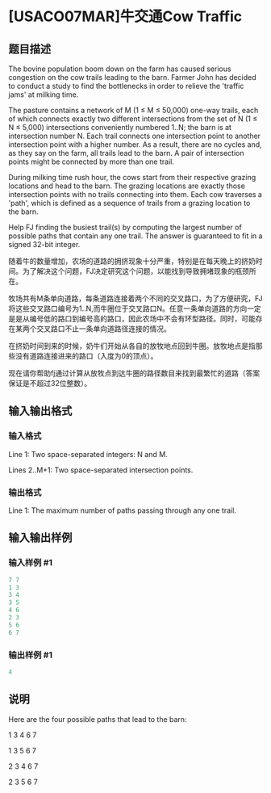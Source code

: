 # [USACO07MAR]牛交通Cow Traffic

## 题目描述

The bovine population boom down on the farm has caused serious congestion on the cow trails leading to the barn. Farmer John has decided to conduct a study to find the bottlenecks in order to relieve the 'traffic jams' at milking time.

The pasture contains a network of M (1 ≤ M ≤ 50,000) one-way trails, each of which connects exactly two different intersections from the set of N (1 ≤ N ≤ 5,000) intersections conveniently numbered 1..N; the barn is at intersection number N. Each trail connects one intersection point to another intersection point with a higher number. As a result, there are no cycles and, as they say on the farm, all trails lead to the barn. A pair of intersection points might be connected by more than one trail.

During milking time rush hour, the cows start from their respective grazing locations and head to the barn. The grazing locations are exactly those intersection points with no trails connecting into them. Each cow traverses a 'path', which is defined as a sequence of trails from a grazing location to the barn.

Help FJ finding the busiest trail(s) by computing the largest number of possible paths that contain any one trail. The answer is guaranteed to fit in a signed 32-bit integer.

随着牛的数量增加，农场的道路的拥挤现象十分严重，特别是在每天晚上的挤奶时间。为了解决这个问题，FJ决定研究这个问题，以能找到导致拥堵现象的瓶颈所在。

牧场共有M条单向道路，每条道路连接着两个不同的交叉路口，为了方便研究，FJ将这些交叉路口编号为1..N,而牛圈位于交叉路口N。任意一条单向道路的方向一定是是从编号低的路口到编号高的路口，因此农场中不会有环型路径。同时，可能存在某两个交叉路口不止一条单向道路径连接的情况。

在挤奶时间到来的时候，奶牛们开始从各自的放牧地点回到牛圈。放牧地点是指那些没有道路连接进来的路口（入度为0的顶点）。

现在请你帮助fj通过计算从放牧点到达牛圈的路径数目来找到最繁忙的道路（答案保证是不超过32位整数）。

## 输入输出格式

### 输入格式

Line 1: Two space-separated integers: N and M.

Lines 2..M+1: Two space-separated intersection points.

### 输出格式

Line 1: The maximum number of paths passing through any one trail.

## 输入输出样例

### 输入样例 #1

```cpp
7 7
1 3
3 4
3 5
4 6
2 3
5 6
6 7
```


### 输出样例 #1

```cpp
4
```


## 说明

Here are the four possible paths that lead to the barn:

1 3 4 6 7

1 3 5 6 7

2 3 4 6 7

2 3 5 6 7

